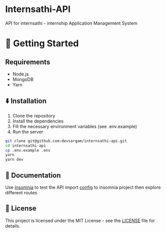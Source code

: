 # Internsathi-API

API for internsathi - internship Application Management System

# 🚀 Getting Started

## Requirements

- Node.js
- MongoDB
- Yarn

## ⬇️ Installation

1. Clone the repository
2. Install the dependencies
3. Fill the necessary environment variables (see .env.example)
4. Run the server

```bash
git clone git@github.com:devsargam/internsathi-api.git
cd internsathi-api
cp .env.example .env
yarn
yarn dev
```

## 📝 Documentation

Use [insomnia](https://docs.insomnia.rest) to test the API
import [config](Insomnia_internsathi_API.json) to insomnia project then explore different routes

## 📄 License

This project is licensed under the MIT License - see the [LICENSE](LICENSE) file for details.
